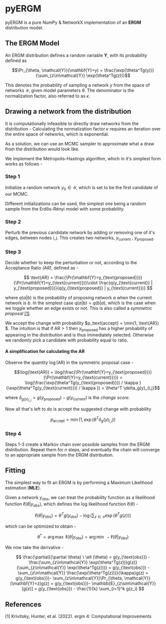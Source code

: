 # pyERGM
pyERGM is a pure NumPy & NetworkX implementation of an **ERGM** distribution model.

## The ERGM Model
An ERGM distribution defines a random variable $\mathbf{Y}$, with its probability defined as 

$$\Pr_{\theta, \mathcal{Y}}(\mathbf{Y}=y) = \frac{\exp(\theta^Tg(y))}{\sum_{z\in\mathcal{Y}} \exp(\theta^Tg(z))}$$

This denotes the probability of sampling a network $y$ from the space of networks $\mathcal{Y}$, given model parameters $\theta$. The denominator is the normalization factor, also referred to as $\kappa$.
## Drawing a network from the distribution
It is computationally infeasible to directly draw networks from the distribution - Calculating the normalization factor $\kappa$ requires an iteration over the entire space of networks, which is exponential.

As a solution, we can use an MCMC sampler to approximate what a draw from the distribution would look like.

We implement the Metropolis-Hastings algorithm, which in it's simplest form works as follows -

### Step 1

Initialize a random network $y_0\in\mathcal{Y}$, which is set to be the first candidate of our MCMC. 

Different initializations can be used, the simplest one being a random sample from the Erdős–Rényi model with some probability.

### Step 2

Perturb the previous candidate network by adding or removing one of it's edges, between nodes $i, j$.
This creates two networks, $y_{\text{current}}\  , \  y_{\text{proposed}}$.

### Step 3

Decide whether to keep the perturbation or not, according to the Acceptance Ratio *(AR)*, defined as - 

$$
\text{AR} = \frac{\Pr(\mathbf{Y}=y_{\text{proposed}})}{\Pr(\mathbf{Y}=y_{\text{current}})}\cdot \frac{q(y_{\text{current}} | y_{\text{proposed}})}{q(y_{\text{proposed}} | y_{\text{current}})}
$$

where $q(a|b)$ is the probability of proposing network $a$ when the current network is $b$. In the simplest case $q(a|b) = q(b|a$), which is the case when we toggle whether an edge exists or not.  This is also called a *symmetric proposal* [[1]](#1).

We accept the change with probability $p_\text{accept} = 
\min(1, \text{AR})
$.
The intuition is that if $\text{AR}>1$ then $y_{\text{proposed}}$ has a higher probability of appearing in the distribution and is thus immediately selected. Otherwise we randomly pick a candidate with probability equal to ratio. 

#### A simplification for calculating the AR
Observe the quantity $\log(\text{AR})$ in the symmetric proposal case - 

$$\log(\text{AR}) = \log(\frac{\Pr(\mathbf{Y}=y_{\text{proposed}})}{\Pr(\mathbf{Y}=y_{\text{current}})})
= \log(\frac{\exp(\theta^Tg(y_{\text{proposed}})) / \kappa }{\exp(\theta^Tg(y_{\text{current}})) / \kappa }) = \theta^T \delta_g(y)_{i,j}$$

where $\delta_{g(y)_{i,j}} = g(y_{\text{proposed}}) - g(y_{\text{current}})$ is the *change score*.

Now all that's left to do is accept the suggested change with probability 

$$
p_{\text{accept}} = \min(1, \exp(\theta^T \delta_g(y)_{i,j}))
$$

### Step 4
Steps 1-3 create a Markov chain over possible samples from the ERGM distribution. Repeat them for $n$ steps, and eventually the chain will converge to an appropriate sample from the ERGM distribution.



## Fitting
The simplest way to fit an ERGM is by performing a Maximum Likelihood estimation (**MLE**).

Given a network $y_{\text{obs}}$, we can treat the probability function as a likelihood function $\ell(\theta | y_{\text{obs}})$, which defines the log likelihood function $\ell(\theta)$ - 

$$
\ell(\theta | y_{\text{obs}}) = \theta^Tg(y_{\text{obs}}) - \log(\sum_{z\in\mathcal{Y}} \exp(\theta^Tg(z)))
$$

which can be optimized to obtain - 

$$
\theta^* = \arg \max \ \ell(\theta | y_{\text{obs}}) = \arg \min \ - \ell(\theta | y_{\text{obs}})
$$

We now take the derivative - 

$$ \frac{\partial}{\partial \theta} \ \ell (\theta) = g(y_{\text{obs}}) - \frac{\sum_{z\in\mathcal{Y}} \exp(\theta^Tg(z)))g(z)}{\sum_{z\in\mathcal{Y}} \exp(\theta^Tg(z)))} = g(y_{\text{obs}}) - \sum_{z\in\mathcal{Y}} \frac{\exp(\theta^Tg(z)))}{\kappa}g(z)
= g(y_{\text{obs}})- \sum_{z\in\mathcal{Y}}\Pr_{\theta, \mathcal{Y}}(\mathbf{Y}=z)g(z) = g(y_{\text{obs}})- \mathbb{E}_{z\sim\mathcal{Y}}[g(z)]
= g(y_{\text{obs}}) - \frac{1}{k} \sum_{i=1}^k g(z_i) $$


## References
<a id="1">[1]</a> 
Krivitsky, Hunter, et al. (2022). 
ergm 4: Computational Improvements